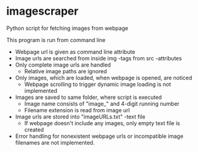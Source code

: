 # imagescraper
Python script for fetching images from webpage

This program is run from command line
- Webpage url is given as command line attribute
- Image urls are searched from inside img -tags from src -attributes
- Only complete image urls are handled
	- Relative image paths are ignored
- Only images, which are loaded, when webpage is opened, are noticed
	- Webpage scrolling to trigger dynamic image loading is not implemented
- Images are saved to same folder, where script is executed
	- Image name consists of "image_" and 4-digit running number
	- Filename extension is read from image url
- Image urls are stored into "imageURLs.txt" -text file
	- If webpage doesn't include any images, only empty text file is created
- Error handling for nonexistent webpage urls or incompatible image filenames are not implemented.

